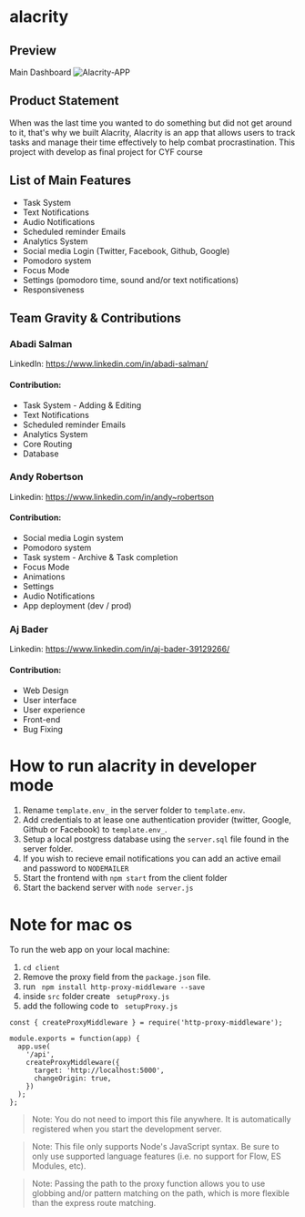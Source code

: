 # alacrity

## Preview

Main Dashboard
![Alacrity-APP](https://andy-robertson.dev/static/media/alacrity.3a39edd3.png)

## Product Statement

When was the last time you wanted to do something but did not get around to it, that's why we built Alacrity, Alacrity is an app that allows users to track tasks and manage their time effectively to help combat procrastination. This project with develop as final project for CYF course


## List of Main Features

* Task System
* Text Notifications
* Audio Notifications
* Scheduled reminder Emails
* Analytics System 
* Social media Login (Twitter, Facebook, Github, Google)
* Pomodoro system
* Focus Mode
* Settings (pomodoro time, sound and/or text notifications)
* Responsiveness

## Team Gravity & Contributions

### Abadi Salman
LinkedIn: https://www.linkedin.com/in/abadi-salman/ 
#### Contribution: 
- Task System - Adding & Editing 
- Text Notifications
- Scheduled reminder Emails
- Analytics System 
- Core Routing 
- Database 

### Andy Robertson
Linkedin:  https://www.linkedin.com/in/andy~robertson
#### Contribution:
- Social media Login system
- Pomodoro system
- Task system - Archive & Task completion
- Focus Mode
- Animations
- Settings
- Audio Notifications
- App deployment (dev / prod)

### Aj Bader
Linkedin: https://www.linkedin.com/in/aj-bader-39129266/
#### Contribution:
- Web Design
- User interface
- User experience
- Front-end
- Bug Fixing

# How to run alacrity in developer mode

1. Rename ```template.env_``` in the server folder to ```template.env```.
2. Add credentials to at lease one authentication provider (twitter, Google, Github or Facebook) to ```template.env_```.
3. Setup a local postgress database using the ```server.sql``` file found in the server folder.
4. If you wish to recieve email notifications you can add an active email and password to ```NODEMAILER```
5. Start the frontend with ```npm start``` from the client folder
6. Start the backend server with ```node server.js```

# Note for mac os
To run the web app on your local machine:
1. ```cd client```
2. Remove the proxy field from the ```package.json``` file.
3. run ``` npm install http-proxy-middleware --save```
4. inside ```src``` folder create ``` setupProxy.js```
5. add the following code to ``` setupProxy.js```
``` 
const { createProxyMiddleware } = require('http-proxy-middleware');

module.exports = function(app) {
  app.use(
    '/api',
    createProxyMiddleware({
      target: 'http://localhost:5000',
      changeOrigin: true,
    })
  );
};
```

> Note: You do not need to import this file anywhere. It is automatically registered when you start the development server.

> Note: This file only supports Node's JavaScript syntax. Be sure to only use supported language features (i.e. no support for Flow, ES Modules, etc).

> Note: Passing the path to the proxy function allows you to use globbing and/or pattern matching on the path, which is more flexible than the express route matching.
